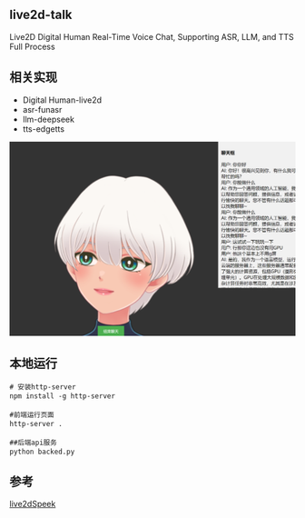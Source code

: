 ## live2d-talk
Live2D Digital Human Real-Time Voice Chat, Supporting ASR, LLM, and TTS Full Process


## 相关实现
- Digital Human-live2d
- asr-funasr
- llm-deepseek
- tts-edgetts

![](demo1.png)

## 本地运行
```
# 安装http-server
npm install -g http-server

#前端运行页面
http-server .

##后端api服务
python backed.py
```

## 参考
 [live2dSpeek](https://github.com/lyz1810/live2dSpeek)


